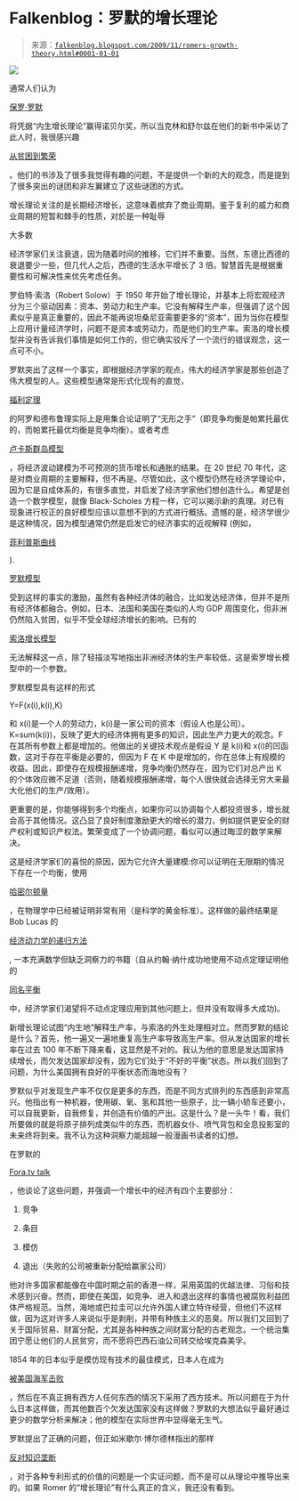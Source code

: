 <!--yml

分类：未分类

日期：2024 年 05 月 12 日 21:42:23

-->

# Falkenblog：罗默的增长理论

> 来源：[`falkenblog.blogspot.com/2009/11/romers-growth-theory.html#0001-01-01`](http://falkenblog.blogspot.com/2009/11/romers-growth-theory.html#0001-01-01)

![](https://blogger.googleusercontent.com/img/b/R29vZ2xl/AVvXsEh_IlIDPAyRT9GBRd8nVkbDjHmAv3tlXkCPTjgpkOFQ_pXMHw-2j2DBpBu56lIg4LiYho9ZD4tyYMLKJoGXcCxuBL6u-g5V7rCwCGUQRuGtVC_wJkHzlNOL0-OsPsnK37Wa1o1krg/s1600/Paul+Romer.jpg)

通常人们认为

[保罗·罗默](http://www.stanford.edu/~promer/)

将凭据“内生增长理论”赢得诺贝尔奖，所以当克林和舒尔兹在他们的新书中采访了此人时，我很感兴趣

[从贫困到繁荣](http://www.amazon.com/Poverty-Prosperity-Intangible-Liabilities-Scarcity/dp/1594032505)

。他们的书涉及了很多我觉得有趣的问题，不是提供一个新的大的观念，而是提到了很多突出的谜团和非左翼建立了这些谜团的方式。

增长理论关注的是长期经济增长，这意味着摈弃了商业周期。鉴于复利的威力和商业周期的短暂和棘手的性质，对於是一种耻辱

大多数

经济学家们关注衰退，因为随着时间的推移，它们并不重要。当然，东德比西德的衰退要少一些，但几代人之后，西德的生活水平增长了 3 倍。智慧首先是根据重要性和可解决性来优先考虑任务。

罗伯特·索洛（Robert Solow）于 1950 年开始了增长理论，并基本上将宏观经济分为三个驱动因素：资本、劳动力和生产率。它没有解释生产率，但强调了这个因素似乎是真正重要的，因此不能再说坦桑尼亚需要更多的“资本”，因为当你在模型上应用计量经济学时，问题不是资本或劳动力，而是他们的生产率。索洛的增长模型并没有告诉我们事情是如何工作的，但它确实驳斥了一个流行的错误观念，这一点可不小。

罗默突出了这样一个事实，即根据经济学家的观点，伟大的经济学家是那些创造了伟大模型的人。这些模型通常是形式化现有的直觉，

[福利定理](http://en.wikipedia.org/wiki/Fundamental_theorems_of_welfare_economics)

的阿罗和德布鲁理实际上是用集合论证明了“无形之手”（即竞争均衡是帕累托最优的，而帕累托最优均衡是竞争均衡）。或者考虑

[卢卡斯群岛模型](http://en.wikipedia.org/wiki/Lucas-Islands_model)

，将经济波动建模为不可预测的货币增长和通胀的结果。在 20 世纪 70 年代，这是对商业周期的主要解释，但不再是。尽管如此，这个模型仍然在经济学理论中，因为它是自成体系的，有很多直觉，并启发了经济学家他们想创造什么。希望是创造一个数学模型，就像 Black-Scholes 方程一样，它可以揭示新的真理。对已有现象进行校正的良好模型应该以意想不到的方式进行概括。遗憾的是，经济学很少是这种情况，因为模型通常仍然是启发它的经济事实的近视解释 (例如，

[菲利普斯曲线](http://en.wikipedia.org/wiki/Phillips_curve)

).

[罗默模型](http://www.awi.uni-heidelberg.de/wipo/Wirtschaftswachstum/klassiker/Romer+1986.pdf)

受到这样的事实的激励，虽然有各种经济体的融合，比如发达经济体，但并不是所有经济体都融合。例如，日本、法国和美国在类似的人均 GDP 周围变化，但非洲仍然陷入贫困，似乎不受全球经济增长的影响。已有的

[索洛增长模型](http://en.wikipedia.org/wiki/Exogenous_growth_model)

无法解释这一点，除了轻描淡写地指出非洲经济体的生产率较低，这是索罗增长模型中的一个参数。

罗默模型具有这样的形式

Y=F(x(i),k(i),K)

和 x(i)是一个人的劳动力，k(i)是一家公司的资本（假设人也是公司）。K=sum(k(i))，反映了更大的经济体拥有更多的知识，因此生产力更大的观念。F 在其所有参数上都是增加的。他做出的关键技术观点是假设 Y 是 k(i)和 x(i)的凹函数，这对于存在平衡是必要的，但因为 F 在 K 中是增加的，你在总体上有规模的收益。因此，即使存在规模报酬递增，竞争均衡仍然存在，因为它们对总产出 K 的个体效应微不足道（否则，随着规模报酬递增，每个人很快就会选择无穷大来最大化他们的生产/效用）。

更重要的是，你能够得到多个均衡点，如果你可以协调每个人都投资很多，增长就会高于其他情况。这凸显了良好制度激励更大的增长的潜力，例如提供更安全的财产权利或知识产权法。繁荣变成了一个协调问题，看似可以通过晦涩的数学来解决。

这是经济学家们的喜悦的原因，因为它允许大量建模:你可以证明在无限期的情况下存在一个均衡，使用

[哈密尔顿量](https://en.wikipedia.org/wiki/Hamiltonian_constraint)

，在物理学中已经被证明非常有用（是科学的黄金标准）。这样做的最终结果是 Bob Lucas 的

[经济动力学的递归方法](http://www.hup.harvard.edu/catalog/STOREC.html)

, 一本充满数学但缺乏洞察力的书籍（自从约翰·纳什成功地使用不动点定理证明他的

[同名平衡](http://en.wikipedia.org/wiki/Nash_equilibrium)

中，经济学家们渴望将不动点定理应用到其他问题上，但并没有取得多大成功)。

新增长理论试图“内生地”解释生产率，与索洛的外生处理相对立。然而罗默的结论是什么？首先，他一遍又一遍地重复高生产率导致高生产率。但从发达国家的增长率在过去 100 年不断下降来看，这显然是不对的。我认为他的意思是发达国家持续增长，而欠发达国家却没有，因为它们处于“不好的平衡”状态。所以我们回到了问题，为什么美国拥有良好的平衡状态而海地没有？

罗默似乎对发现生产率不仅仅是更多的东西，而是不同方式排列的东西感到非常高兴。他指出有一种机器，使用碳、氧、氢和其他一些原子，比一辆小轿车还要小，可以自我更新，自我修复，并创造有价值的产出。这是什么？是一头牛！看，我们所要做的就是将原子排列成类似牛的东西，而机器女仆、喷气背包和全息投影室的未来终将到来。我不认为这种洞察力能超越一般漫画书读者的幻想。

在罗默的

[Fora.tv talk](http://fora.tv/2009/05/18/Paul_Romer_A_Theory_of_History_with_an_Application)

，他谈论了这些问题，并强调一个增长中的经济有四个主要部分：

1) 竞争

2) 条目

3) 模仿

4) 退出（失败的公司被重新分配给赢家公司）

他对许多国家都能像在中国时期之前的香港一样，采用英国的优越法律、习俗和技术感到兴奋。然而，即使在美国，如竞争、进入和退出这样的事情也被腐败利益团体严格规范。当然，海地或巴拉圭可以允许外国人建立特许经营，但他们不这样做，因为这对许多人来说似乎是剥削，并带有种族主义的恶臭。所以我们又回到了关于国际贸易、财富分配，尤其是各种种族之间财富分配的古老观念。一个统治集团宁愿让他们的人民贫穷，而不愿将巴西石油公司转交给埃克森美孚。

1854 年的日本似乎是模仿现有技术的最佳模式，日本人在成为

[被美国海军击败](http://www.grifworld.com/perryhome.html)

，然后在不真正拥有西方人任何东西的情况下采用了西方技术。所以问题在于为什么日本这样做，而其他数百个欠发达国家没有这样做？罗默的大想法似乎最好通过更少的数学分析来解决；他的模型在实际世界中显得毫无生气。

罗默提出了正确的问题，但正如米歇尔·博尔德林指出的那样

[反对知识垄断](http://www.micheleboldrin.com/research/aim.html)

，对于各种专利形式的价值的问题是一个实证问题，而不是可以从理论中推导出来的。如果 Romer 的“增长理论”有什么真正的含义，我还没有看到。
